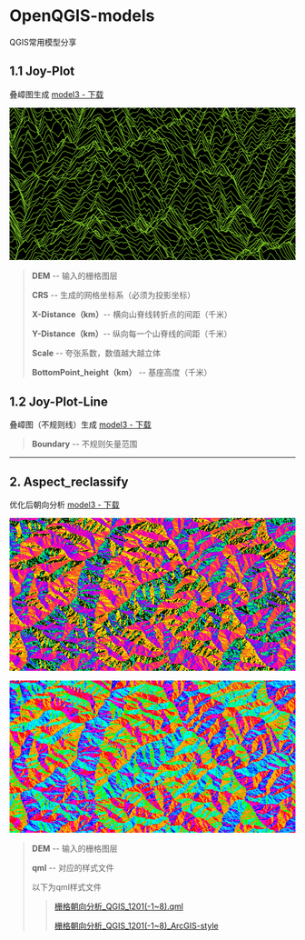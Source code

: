 # OpenQGIS-models
QGIS常用模型分享
## 1.1 Joy-Plot​

叠嶂图生成 [model3 - 下载](https://github.com/OpenQGIS/OpenQGIS-models/blob/main/model/Joy-Plot%E2%80%8B.model3)

![叠嶂图](https://github.com/OpenQGIS/OpenQGIS-models/blob/main/pictures/Joy-Plot.png "叠嶂图")

> **DEM** -- 输入的栅格图层
> 
> **CRS** -- 生成的网格坐标系（必须为投影坐标）
> 
> **X-Distance（km）**-- 横向山脊线转折点的间距（千米）
> 
> **Y-Distance（km）**-- 纵向每一个山脊线的间距（千米）
> 
> **Scale** -- 夸张系数，数值越大越立体
>
> **BottomPoint_height（km）** -- 基座高度（千米）


## 1.2 Joy-Plot​-Line
叠嶂图（不规则线）生成 [model3 - 下载](https://github.com/OpenQGIS/OpenQGIS-models)

> **Boundary** -- 不规则矢量范围


---

## 2. Aspect_reclassify

优化后朝向分析 [model3 - 下载](https://github.com/OpenQGIS/OpenQGIS-models/blob/main/model/Aspect_reclassify.model3)

![QGIS风格朝向分析](https://github.com/OpenQGIS/OpenQGIS-models/blob/main/pictures/Aspect_QGIS-style.png.png "QGIS风格朝向分析")

![ArcGIS风格朝向分析](https://github.com/OpenQGIS/OpenQGIS-models/blob/main/pictures/Aspect_ArcMAP-style.png "ArcGIS风格朝向分析")

> **DEM** -- 输入的栅格图层
> 
> **qml** -- 对应的样式文件
>
> 以下为qml样式文件
 >> [栅格朝向分析_QGIS_1201(-1~8).qml](https://github.com/OpenQGIS/OpenQGIS-models/blob/main/qml/%E6%A0%85%E6%A0%BC%E6%9C%9D%E5%90%91%E5%88%86%E6%9E%90_QGIS_1201(-1~8).qml)
 >> 
 >> [栅格朝向分析_QGIS_1201(-1~8)_ArcGIS-style](https://github.com/OpenQGIS/OpenQGIS-models/blob/main/qml/%E6%A0%85%E6%A0%BC%E6%9C%9D%E5%90%91%E5%88%86%E6%9E%90_QGIS_1201(-1~8)_ArcGIS-style.qml)
